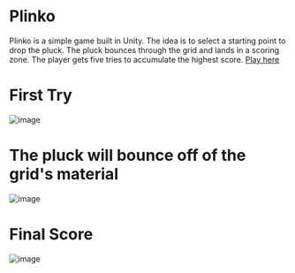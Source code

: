 # Plinko
Plinko is a simple game built in Unity. The idea is to select a starting point to drop the pluck. The pluck bounces through the grid and lands in a scoring zone. The player gets five tries to accumulate the highest score.
[Play here]()
# First Try
![image](https://user-images.githubusercontent.com/47394267/72552143-3c6ec980-3864-11ea-89f5-36599431319a.png)
# The pluck will bounce off of the grid's material
![image](https://user-images.githubusercontent.com/47394267/72552175-4c86a900-3864-11ea-8476-eb56629c2442.png)
# Final Score
![image](https://user-images.githubusercontent.com/47394267/72552226-6de79500-3864-11ea-8291-41a3a53ddf60.png)
